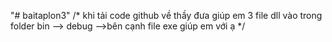 "# baitaplon3" 
/*
khi tải code github về thầy đưa giúp em 3 file dll vào trong folder bin --> debug -->bên cạnh file exe
giúp em với ạ
*/
